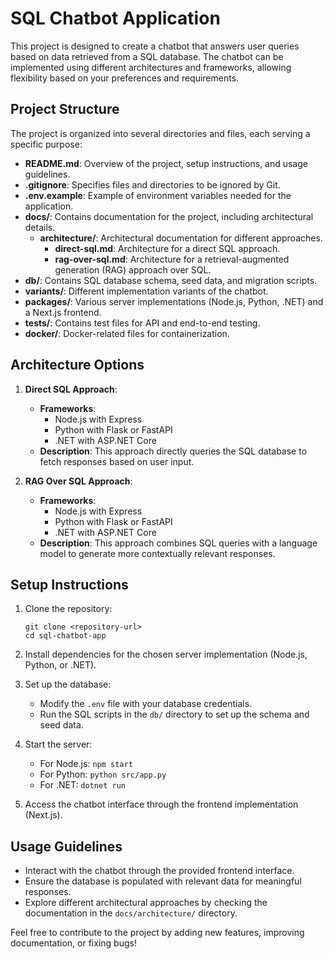 # SQL Chatbot Application

This project is designed to create a chatbot that answers user queries based on data retrieved from a SQL database. The chatbot can be implemented using different architectures and frameworks, allowing flexibility based on your preferences and requirements.

## Project Structure

The project is organized into several directories and files, each serving a specific purpose:

- **README.md**: Overview of the project, setup instructions, and usage guidelines.
- **.gitignore**: Specifies files and directories to be ignored by Git.
- **.env.example**: Example of environment variables needed for the application.
- **docs/**: Contains documentation for the project, including architectural details.
  - **architecture/**: Architectural documentation for different approaches.
    - **direct-sql.md**: Architecture for a direct SQL approach.
    - **rag-over-sql.md**: Architecture for a retrieval-augmented generation (RAG) approach over SQL.
- **db/**: Contains SQL database schema, seed data, and migration scripts.
- **variants/**: Different implementation variants of the chatbot.
- **packages/**: Various server implementations (Node.js, Python, .NET) and a Next.js frontend.
- **tests/**: Contains test files for API and end-to-end testing.
- **docker/**: Docker-related files for containerization.

## Architecture Options

1. **Direct SQL Approach**: 
   - **Frameworks**: 
     - Node.js with Express
     - Python with Flask or FastAPI
     - .NET with ASP.NET Core
   - **Description**: This approach directly queries the SQL database to fetch responses based on user input.

2. **RAG Over SQL Approach**: 
   - **Frameworks**: 
     - Node.js with Express
     - Python with Flask or FastAPI
     - .NET with ASP.NET Core
   - **Description**: This approach combines SQL queries with a language model to generate more contextually relevant responses.

## Setup Instructions

1. Clone the repository:
   ```
   git clone <repository-url>
   cd sql-chatbot-app
   ```

2. Install dependencies for the chosen server implementation (Node.js, Python, or .NET).

3. Set up the database:
   - Modify the `.env` file with your database credentials.
   - Run the SQL scripts in the `db/` directory to set up the schema and seed data.

4. Start the server:
   - For Node.js: `npm start`
   - For Python: `python src/app.py`
   - For .NET: `dotnet run`

5. Access the chatbot interface through the frontend implementation (Next.js).

## Usage Guidelines

- Interact with the chatbot through the provided frontend interface.
- Ensure the database is populated with relevant data for meaningful responses.
- Explore different architectural approaches by checking the documentation in the `docs/architecture/` directory.

Feel free to contribute to the project by adding new features, improving documentation, or fixing bugs!